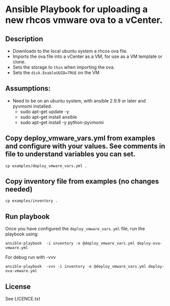 # Ansible Playbook for uploading a new rhcos vmware ova to a vCenter.

## Description
 - Downloads to the local ubuntu system a rhcos ova file.
 - Imports the ova file into a vCenter as a VM, for use as a VM template or clone.
 - Sets the storage to `thin` when importing the ova.
 - Sets the `disk.EnableUUID=TRUE` on the VM

## Assumptions:
 - Need to be on an ubuntu system, with ansible 2.9.9 or later and pyvmomi installed.
   - sudo apt-get update -y
   - sudo apt-get install ansible
   - sudo apt-get install -y python-pyvmomi

## Copy deploy_vmware_vars.yml from examples and configure with your values. See comments in file to understand variables you can set.

```
cp examples/deploy_vmware_vars.yml .
```

## Copy inventory file from examples (no changes needed)

```
cp examples/inventory .
```

## Run playbook


Once you have configured the `deploy_vmware_vars.yml` file, run the playbook using:

```
ansible-playbook  -i inventory -e @deploy_vmware_vars.yml deploy-ova-vmware.yml
```
For debug run with -vvv
```
ansible-playbook  -vvv -i inventory -e @deploy_vmware_vars.yml deploy-ova-vmware.yml
```

License
-------

See LICENCE.txt
